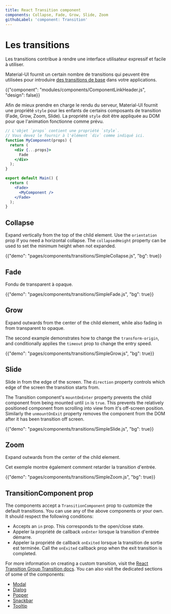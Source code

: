 ```yaml
---
title: React Transition component
components: Collapse, Fade, Grow, Slide, Zoom
githubLabel: 'component: Transition'
---
```


# Les transitions

<p class="description">Les transitions contribue à rendre une interface utilisateur expressif et facile à utiliser.</p>

Material-UI fournit un certain nombre de transitions qui peuvent être utilisées pour introduire [des transitions de base](https://material.io/design/motion/) dans votre applications.

{{"component": "modules/components/ComponentLinkHeader.js", "design": false}}

Afin de mieux prendre en charge le rendu du serveur, Material-UI fournit une propriété `style` pour les enfants de certains composants de transition (Fade, Grow, Zoom, Slide). La propriété `style` doit être appliquée au DOM pour que l'animation fonctionne comme prévu.

```jsx
// L'objet `props` contient une propriété `style`.
// Vous devez le fournir à l'élément `div` comme indiqué ici.
function MyComponent(props) {
  return (
    <div {...props}>
      Fade
    </div>
  );
}

export default Main() {
  return (
    <Fade>
      <MyComponent />
    </Fade>
  );
}
```

## Collapse

Expand vertically from the top of the child element. Use the `orientation` prop if you need a horizontal collapse. The `collapsedHeight` property can be used to set the minimum height when not expanded.

{{"demo": "pages/components/transitions/SimpleCollapse.js", "bg": true}}

## Fade

Fondu de transparent à opaque.

{{"demo": "pages/components/transitions/SimpleFade.js", "bg": true}}

## Grow

Expand outwards from the center of the child element, while also fading in from transparent to opaque.

The second example demonstrates how to change the `transform-origin`, and conditionally applies the `timeout` prop to change the entry speed.

{{"demo": "pages/components/transitions/SimpleGrow.js", "bg": true}}

## Slide

Slide in from the edge of the screen. The `direction` property controls which edge of the screen the transition starts from.

The Transition component's `mountOnEnter` property prevents the child component from being mounted until `in` is `true`. This prevents the relatively positioned component from scrolling into view from it's off-screen position. Similarly the `unmountOnExit` property removes the component from the DOM after it has been transition off screen.

{{"demo": "pages/components/transitions/SimpleSlide.js", "bg": true}}

## Zoom

Expand outwards from the center of the child element.

Cet exemple montre également comment retarder la transition d'entrée.

{{"demo": "pages/components/transitions/SimpleZoom.js", "bg": true}}

## TransitionComponent prop

The components accept a `TransitionComponent` prop to customize the default transitions. You can use any of the above components or your own. It should respect the following conditions:

- Accepts an `in` prop. This corresponds to the open/close state.
- Appeler la propriété de callback `onEnter` lorsque la transition d'entrée démarre.
- Appeler la propriété de callback `onExited` lorsque la transition de sortie est terminée. Call the `onExited` callback prop when the exit transition is completed.

For more information on creating a custom transition, visit the [React Transition Group Transition docs](http://reactcommunity.org/react-transition-group/transition). You can also visit the dedicated sections of some of the components:

- [Modal](/components/modal/#transitions)
- [Dialog](/components/dialogs/#transitions)
- [Popper](/components/popper/#transitions)
- [Snackbar](/components/snackbars/#transitions)
- [Tooltip](/components/tooltips/#transitions)
